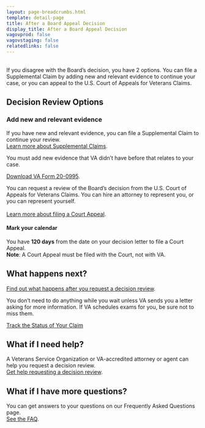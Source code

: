 ```yaml
---
layout: page-breadcrumbs.html
template: detail-page
title: After a Board Appeal Decision
display_title: After a Board Appeal Decision
vagovprod: false
vagovstaging: false
relatedlinks: false
---
```

<br>
<div itemprop="description" class="va-introtext">
If you disagree with the Board’s decision, you have 2 options. You can file a Supplemental Claim by adding new and relevant evidence to continue your case, or you can appeal to the U.S. Court of Appeals for Veterans Claims.
</div>

## Decision Review Options

### Add new and relevant evidence

If you have new and relevant evidence, you can file a Supplemental Claim to continue your review.
<br> 
[Learn more about Supplemental Claims](/decision-reviews/supplemental-claim/).  

<div class ="vads-u-display--flex vads-u-margin-y--1">
  <div class="vads-u-flex--auto">
    <span class="heading-level-3" style="margin-right: 1.5rem"><i class="far fa-copy"></i></span>
  </div>
  <div class="vads-u-flex--1">  
      You must add new evidence that VA didn’t have before that relates to your case.
  </div>
</div>  

[Download VA Form 20-0995](#).

You can request a review of the Board’s decision from the U.S. Court of Appeals for Veterans Claims. You can hire an attorney to represent you, or you can represent yourself.
<br>  
[Learn more about filing a Court Appeal](/decision-reviews/supplemental-claim/).

<div class="usa-alert usa-alert-info">
  <div class="usa-alert-body">
    <h4 class="usa-alert-heading">
      Mark your calendar 
    </h4>
    <p class="usa-alert-text">
      You have <b>120 days</b> from  the date on your decision letter to file a Court Appeal. 
      <br>
      <b>Note</b>: A Court Appeal must be filed with the Court, not with VA.
    </p>
  </div>
</div>

## What happens next?
[Find out what happens after you request a decision review](/decision-reviews/after-you-request-review/).

You don’t need to do anything while you wait unless VA sends you a letter asking for more information. If VA schedules exams for you, be sure not to miss them.

<a href="/claim-or-appeal-status/" class="usa-button-primary">Track the Status of Your Claim </a>

## What if I need help?
A Veterans Service Organization or VA-accredited attorney or agent can help you request a decision review.
<br> 
[Get help requesting a decision review](/decision-reviews/get-help-with-review-request/).

## What if I have more questions?

You can get answers to your questions on our Frequently Asked Questions page.
<br>
[See the FAQ](/decision-reviews/faq/).
